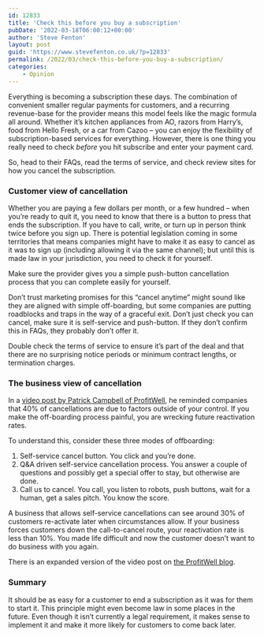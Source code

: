 ```yaml
---
id: 12833
title: 'Check this before you buy a subscription'
pubDate: '2022-03-18T06:00:12+00:00'
author: 'Steve Fenton'
layout: post
guid: 'https://www.stevefenton.co.uk/?p=12833'
permalink: /2022/03/check-this-before-you-buy-a-subscription/
categories:
    - Opinion
---
```


Everything is becoming a subscription these days. The combination of convenient smaller regular payments for customers, and a recurring revenue-base for the provider means this model feels like the magic formula all around. Whether it’s kitchen appliances from AO, razors from Harry’s, food from Hello Fresh, or a car from Cazoo – you can enjoy the flexibility of subscription-based services for everything. However, there is one thing you really need to check *before* you hit subscribe and enter your payment card.

So, head to their FAQs, read the terms of service, and check review sites for how you cancel the subscription.

### Customer view of cancellation

Whether you are paying a few dollars per month, or a few hundred – when you’re ready to quit it, you need to know that there is a button to press that ends the subscription. If you have to call, write, or turn up in person think twice before you sign up. There is potential legislation coming in some territories that means companies might have to make it as easy to cancel as it was to sign up (including allowing it via the same channel); but until this is made law in your jurisdiction, you need to check it for yourself.

Make sure the provider gives you a simple push-button cancellation process that you can complete easily for yourself.

Don’t trust marketing promises for this “cancel anytime” might sound like they are aligned with simple off-boarding, but some companies are putting roadblocks and traps in the way of a graceful exit. Don’t just check you can cancel, make sure it is self-service and push-button. If they don’t confirm this in FAQs, they probably don’t offer it.

Double check the terms of service to ensure it’s part of the deal and that there are no surprising notice periods or minimum contract lengths, or termination charges.

### The business view of cancellation

In a [video post by Patrick Campbell of ProfitWell](https://twitter.com/Patticus/status/1504469263725125643), he reminded companies that 40% of cancellations are due to factors outside of your control. If you make the off-boarding process painful, you are wrecking future reactivation rates.

To understand this, consider these three modes of offboarding:

1. Self-service cancel button. You click and you’re done.
2. Q&amp;A driven self-service cancellation process. You answer a couple of questions and possibly get a special offer to stay, but otherwise are done.
3. Call us to cancel. You call, you listen to robots, push buttons, wait for a human, get a sales pitch. You know the score.

A business that allows self-service cancellations can see around 30% of customers re-activate later when circumstances allow. If your business forces customers down the call-to-cancel route, your reactivation rate is less than 10%. You made life difficult and now the customer doesn’t want to do business with you again.

There is an expanded version of the video post on [the ProfitWell blog](https://www.profitwell.com/recur/all/pth-b-side-reactivations).

### Summary

It should be as easy for a customer to end a subscription as it was for them to start it. This principle might even become law in some places in the future. Even though it isn’t currently a legal requirement, it makes sense to implement it and make it more likely for customers to come back later.
